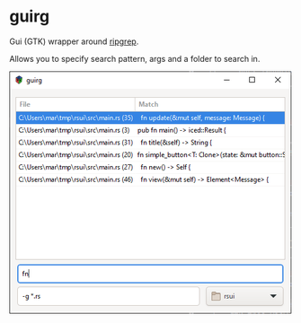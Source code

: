 # guirg

Gui (GTK) wrapper around [ripgrep](https://github.com/BurntSushi/ripgrep).

Allows you to specify search pattern, args and a folder to search in.

![Screenshot of guirg](screenshot.png)
